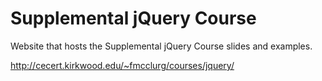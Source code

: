 # Supplemental jQuery Course

Website that hosts the Supplemental jQuery Course slides and examples.

http://cecert.kirkwood.edu/~fmcclurg/courses/jquery/

